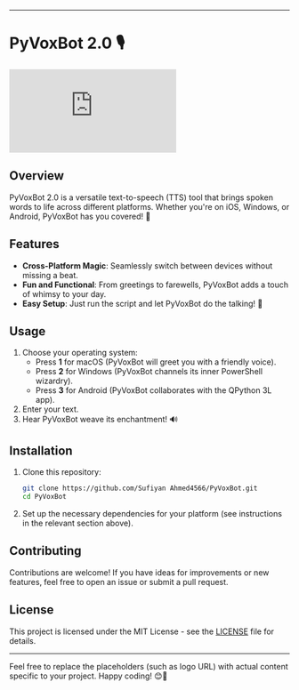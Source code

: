 
---

# PyVoxBot 2.0 🎙️

![PyVoxBot Logo](https://github.com/SufiyanAhmed4566/PyVoxBot-2.0/blob/main/PyVoxBot.py)

## Overview
PyVoxBot 2.0 is a versatile text-to-speech (TTS) tool that brings spoken words to life across different platforms. Whether you're on iOS, Windows, or Android, PyVoxBot has you covered! 🌟

## Features
- **Cross-Platform Magic**: Seamlessly switch between devices without missing a beat.
- **Fun and Functional**: From greetings to farewells, PyVoxBot adds a touch of whimsy to your day.
- **Easy Setup**: Just run the script and let PyVoxBot do the talking! 🚀

## Usage
1. Choose your operating system:
   - Press **1** for macOS (PyVoxBot will greet you with a friendly voice).
   - Press **2** for Windows (PyVoxBot channels its inner PowerShell wizardry).
   - Press **3** for Android (PyVoxBot collaborates with the QPython 3L app).
2. Enter your text.
3. Hear PyVoxBot weave its enchantment! 🔊

## Installation
1. Clone this repository:
   ```bash
   git clone https://github.com/Sufiyan Ahmed4566/PyVoxBot.git
   cd PyVoxBot
   ```
2. Set up the necessary dependencies for your platform (see instructions in the relevant section above).

## Contributing
Contributions are welcome! If you have ideas for improvements or new features, feel free to open an issue or submit a pull request.

## License
This project is licensed under the MIT License - see the [LICENSE](LICENSE) file for details.

---

Feel free to replace the placeholders (such as logo URL) with actual content specific to your project. Happy coding! 😊🔗
